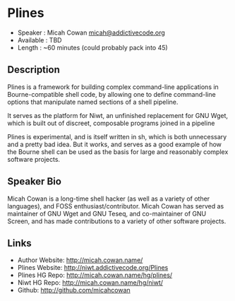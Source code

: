 Plines
========================

* Speaker   : Micah Cowan <micah@addictivecode.org>
* Available : TBD
* Length    : ~60 minutes (could probably pack into 45)

Description
-----------

Plines is a framework for building complex command-line applications in
Bourne-compatible shell code, by allowing one to define command-line
options that manipulate named sections of a shell pipeline.

It serves as the platform for Niwt, an unfinished replacement for GNU
Wget, which is built out of discreet, composable programs joined in a
pipeline

Plines is experimental, and is itself written in sh, which is both
unnecessary and a pretty bad idea. But it works, and serves as a good
example of how the Bourne shell can be used as the basis for large and
reasonably complex software projects.

Speaker Bio
-----------

Micah Cowan is a long-time shell hacker (as well as a variety of other
languages), and FOSS enthusiast/contributor. Micah Cowan has served as
maintainer of GNU Wget and GNU Teseq, and co-maintainer of GNU Screen,
and has made contributions to a variety of other software projects.

Links
-----

* Author Website: http://micah.cowan.name/
* Plines Website: http://niwt.addictivecode.org/Plines
* Plines HG Repo: http://micah.cowan.name/hg/plines/
* Niwt HG Repo: http://micah.cowan.name/hg/niwt/
* Github: http://github.com/micahcowan
